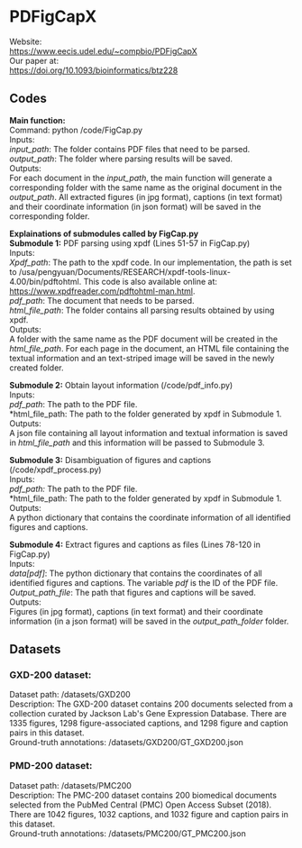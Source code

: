 # PDFigCapX
Website:  
https://www.eecis.udel.edu/~compbio/PDFigCapX  
Our paper at:  
https://doi.org/10.1093/bioinformatics/btz228  

## Codes 
**Main function:**  
Command: python /code/FigCap.py  
Inputs:  
*input_path*: The folder contains PDF files that need to be parsed.  
*output_path*: The folder where parsing results will be saved.  
Outputs:  
For each document in the *input_path*, the main function will generate a corresponding folder with the same name as the original document in the *output_path*. All extracted figures (in jpg format), captions (in text format) and their coordinate information (in json format) will be saved in the corresponding folder.  

**Explainations of submodules called by FigCap.py**  
**Submodule 1:** PDF parsing using xpdf (Lines 51-57 in FigCap.py)  
Inputs:  
*Xpdf_path*: The path to the xpdf code. In our implementation, the path is set to /usa/pengyuan/Documents/RESEARCH/xpdf-tools-linux-4.00/bin/pdftohtml. This code is also available online at: https://www.xpdfreader.com/pdftohtml-man.html.  
*pdf_path*: The document that needs to be parsed.  
*html_file_path*: The folder contains all parsing results obtained by using xpdf.  
Outputs:  
A folder with the same name as the PDF document will be created in the *html_file_path*. For each page in the document, an HTML file containing the textual information and an text-striped image will be saved in the newly created folder.  

**Submodule 2:** Obtain layout information (/code/pdf_info.py)  
Inputs:  
*pdf_path*: The path to the PDF file.  
*html_file_path: The path to the folder generated by xpdf in Submodule 1.  
Outputs:  
A json file containing all layout information and textual information is saved in *html_file_path* and this information will be passed to Submodule 3.  

**Submodule 3:** Disambiguation of figures and captions (/code/xpdf_process.py)  
Inputs:  
*pdf_path:* The path to the PDF file.  
*html_file_path: The path to the folder generated by xpdf in Submodule 1.  
Outputs:  
A python dictionary that contains the coordinate information of all identified figures and captions.  

**Submodule 4:** Extract figures and captions as files (Lines 78-120 in FigCap.py)  
Inputs:  
*data[pdf]*: The python dictionary that contains the coordinates of all identified figures and captions. The variable *pdf* is the ID of the PDF file.  
*Output_path_file*: The path that figures and captions will be saved.  
Outputs:  
Figures (in jpg format), captions (in text format) and their coordinate information (in a json format) will be saved in the *output_path_folder* folder.  

## Datasets
### GXD-200 dataset:  
Dataset path: /datasets/GXD200  
Description: The GXD-200 dataset contains 200 documents selected from a collection curated by Jackson Lab's Gene Expression Database. There are 1335 figures, 1298 figure-associated captions, and 1298 figure and caption pairs in this dataset.  
Ground-truth annotations: /datasets/GXD200/GT_GXD200.json  

### PMD-200 dataset:  
Dataset path: /datasets/PMC200  
Description: The PMC-200 dataset contains 200 biomedical documents selected from the PubMed Central (PMC) Open Access Subset (2018). There are 1042 figures, 1032 captions, and 1032 figure and caption pairs in this dataset.  
Ground-truth annotations: /datasets/PMC200/GT_PMC200.json  
